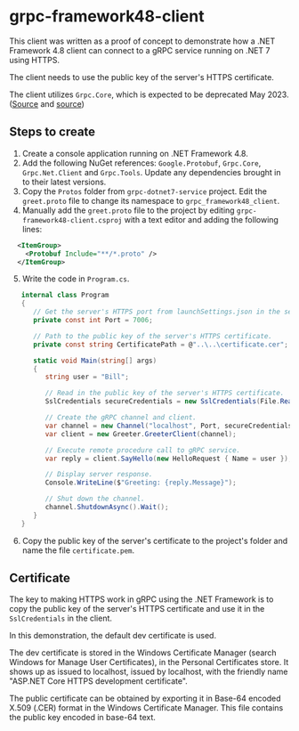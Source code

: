 ﻿# grpc-framework48-client

This client was written as a proof of concept to demonstrate how a .NET Framework 4.8 client can connect to a gRPC service running on .NET 7 using HTTPS.

The client needs to use the public key of the server's HTTPS certificate.

The client utilizes `Grpc.Core`, which is expected to be deprecated May 2023. ([Source](https://grpc.io/blog/grpc-csharp-future/) and [source](https://groups.google.com/g/grpc-io/c/OTj5mb1qzb0))

## Steps to create

1. Create a console application running on .NET Framework 4.8.
2. Add the following NuGet references: `Google.Protobuf`, `Grpc.Core`, `Grpc.Net.Client` and `Grpc.Tools`. Update any dependencies brought in to their latest versions.
3. Copy the `Protos` folder from `grpc-dotnet7-service` project. Edit the `greet.proto` file to change its namespace to `grpc_framework48_client`.
4. Manually add the `greet.proto` file to the project by editing `grpc-framework48-client.csproj` with a text editor and adding the following lines:

```xml
  <ItemGroup>
    <Protobuf Include="**/*.proto" />
  </ItemGroup>
```

5. Write the code in `Program.cs`.

```cs
   internal class Program
   {
      // Get the server's HTTPS port from launchSettings.json in the service's project.
      private const int Port = 7006;

      // Path to the public key of the server's HTTPS certificate.
      private const string CertificatePath = @"..\..\certificate.cer";

      static void Main(string[] args)
      {
         string user = "Bill";

         // Read in the public key of the server's HTTPS certificate.
         SslCredentials secureCredentials = new SslCredentials(File.ReadAllText(CertificatePath));

         // Create the gRPC channel and client.
         var channel = new Channel("localhost", Port, secureCredentials);
         var client = new Greeter.GreeterClient(channel);

         // Execute remote procedure call to gRPC service.
         var reply = client.SayHello(new HelloRequest { Name = user });

         // Display server response.
         Console.WriteLine($"Greeting: {reply.Message}");

         // Shut down the channel.
         channel.ShutdownAsync().Wait();
      }
   }
```

6. Copy the public key of the server's certificate to the project's folder and name the file `certificate.pem`.

## Certificate

The key to making HTTPS work in gRPC using the .NET Framework is to copy the public key of the server's HTTPS certificate and use it in the `SslCredentials` in the client.

In this demonstration, the default dev certificate is used.

The dev certificate is stored in the Windows Certificate Manager (search Windows for Manage User Certificates), in the Personal Certificates store. It shows up as issued to localhost, issued by localhost, with the friendly name "ASP.NET Core HTTPS development certificate".

The public certificate can be obtained by exporting it in Base-64 encoded X.509 (.CER) format in the Windows Certificate Manager. This file contains the public key encoded in base-64 text.
